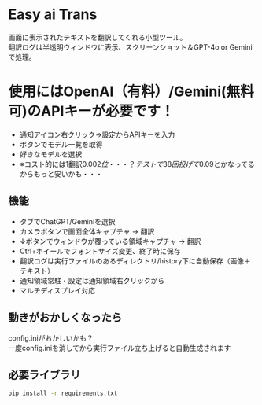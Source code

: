 # Easy ai Trans

画面に表示されたテキストを翻訳してくれる小型ツール。  
翻訳ログは半透明ウィンドウに表示、スクリーンショット＆GPT-4o or Geminiで処理。

# 使用にはOpenAI（有料）/Gemini(無料可)のAPIキーが必要です！
- 通知アイコン右クリック→設定からAPIキーを入力  
- ボタンでモデル一覧を取得  
- 好きなモデルを選択
- ※コスト的には1翻訳0.002$位・・・？  
テストで38回投げて0.09$とかなってるからもっと安いかも・・・

## 機能
- タブでChatGPT/Geminiを選択
- カメラボタンで画面全体キャプチャ → 翻訳
- ↓ボタンでウィンドウが覆っている領域キャプチャ → 翻訳
- Ctrl+ホイールでフォントサイズ変更、終了時に保存
- 翻訳ログは実行ファイルのあるディレクトリ/history下に自動保存（画像＋テキスト）
- 通知領域常駐・設定は通知領域右クリックから
- マルチディスプレイ対応

## 動きがおかしくなったら
config.iniがおかしいかも？  
一度config.iniを消してから実行ファイル立ち上げると自動生成されます  

## 必要ライブラリ

```bash
pip install -r requirements.txt
